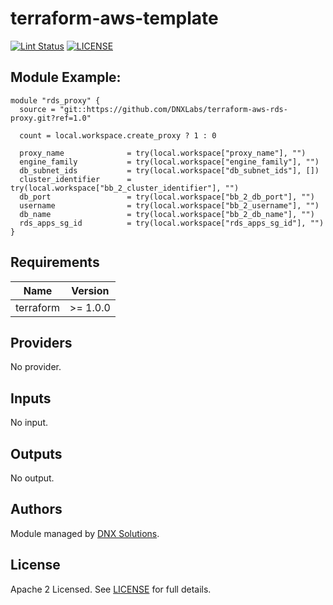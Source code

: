 # terraform-aws-template

[![Lint Status](https://github.com/DNXLabs/terraform-aws-template/workflows/Lint/badge.svg)](https://github.com/DNXLabs/terraform-aws-template/actions)
[![LICENSE](https://img.shields.io/github/license/DNXLabs/terraform-aws-template)](https://github.com/DNXLabs/terraform-aws-template/blob/master/LICENSE)

## Module Example:
```
module "rds_proxy" {
  source = "git::https://github.com/DNXLabs/terraform-aws-rds-proxy.git?ref=1.0"

  count = local.workspace.create_proxy ? 1 : 0

  proxy_name              = try(local.workspace["proxy_name"], "")
  engine_family           = try(local.workspace["engine_family"], "") 
  db_subnet_ids           = try(local.workspace["db_subnet_ids"], [])
  cluster_identifier      = try(local.workspace["bb_2_cluster_identifier"], "")
  db_port                 = try(local.workspace["bb_2_db_port"], "")
  username                = try(local.workspace["bb_2_username"], "")
  db_name                 = try(local.workspace["bb_2_db_name"], "")
  rds_apps_sg_id          = try(local.workspace["rds_apps_sg_id"], "")
}
```

<!--- BEGIN_TF_DOCS --->

## Requirements

| Name | Version |
|------|---------|
| terraform | >= 1.0.0 |

## Providers

No provider.

## Inputs

No input.

## Outputs

No output.

<!--- END_TF_DOCS --->

## Authors

Module managed by [DNX Solutions](https://github.com/DNXLabs).

## License

Apache 2 Licensed. See [LICENSE](https://github.com/DNXLabs/terraform-aws-template/blob/master/LICENSE) for full details.